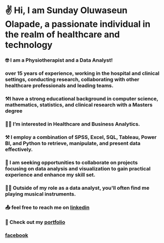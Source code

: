 # ✌️ Hi, I am Sunday Oluwaseun Olapade, a passionate individual in the realm of healthcare and technology

### 🤓 I am a Physiotherapist and a Data Analyst!

### over 15 years of experience, working in the hospital and clinical settings, conducting research, collaborating with other healthcare professionals and leading teams.

### ⚒️I have a strong educational background in computer science, mathematics, statistics, and clinical research with a Masters degree

### 👩‍💻 I’m interested in Healthcare and Business Analytics.

### ⚒️ I employ a combination of SPSS, Excel, SQL, Tableau, Power BI, and Python to retrieve, manipulate, and present data effectively.

### 👀 I am seeking opportunities to collaborate on projects focusing on data analysis and visualization to gain practical experience and enhance my skill set.

### 👩‍🍳 Outside of my role as a data analyst, you'll often find me playing musical instruments.

### 📤 feel free to reach me on <a href="https://www.linkedin.com/in/olapso">linkedin</a> 

### 💼 Check out my <a href="https://www.datascienceportfol.io/olapso">portfolio</a>
### [facebook](https://www.facebook.com/olapade.oluwaseun)
